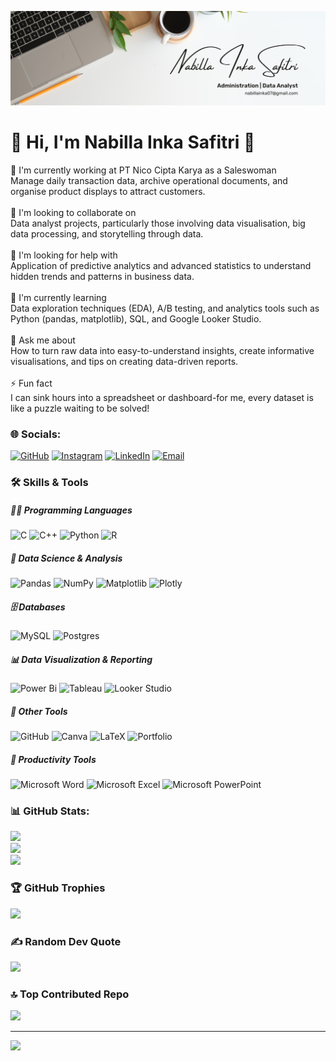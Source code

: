 ![Header](https://github.com/nabillainka/nabillainka/blob/main/img/White%20Minimalist%20Profile%20LinkedIn%20Banner.png)
# 💫 Hi, I'm Nabilla Inka Safitri 👋
🔭 I'm currently working at PT Nico Cipta Karya as a Saleswoman <br>Manage daily transaction data, archive operational documents, and organise product displays to attract customers.<br><br>👯 I'm looking to collaborate on<br>Data analyst projects, particularly those involving data visualisation, big data processing, and storytelling through data.<br><br>🤝 I'm looking for help with<br>Application of predictive analytics and advanced statistics to understand hidden trends and patterns in business data.<br><br>🌱 I'm currently learning<br>Data exploration techniques (EDA), A/B testing, and analytics tools such as Python (pandas, matplotlib), SQL, and Google Looker Studio.<br><br>💬 Ask me about<br>How to turn raw data into easy-to-understand insights, create informative visualisations, and tips on creating data-driven reports.<br><br>⚡ Fun fact<br>I can sink hours into a spreadsheet or dashboard-for me, every dataset is like a puzzle waiting to be solved!


### 🌐 Socials:
[![GitHub](https://img.shields.io/badge/GitHub-181717?style=for-the-badge&logo=github&logoColor=white)](https://github.com/nabillainka)
[![Instagram](https://img.shields.io/badge/Instagram-E4405F?style=for-the-badge&logo=instagram&logoColor=white)](https://instagram.com/nbl_inkka)
[![LinkedIn](https://img.shields.io/badge/LinkedIn-0077B5?style=for-the-badge&logo=linkedin&logoColor=white)](https://linkedin.com/in/nabilla-inka-safitri)
[![Email](https://img.shields.io/badge/Email-D14836?style=for-the-badge&logo=gmail&logoColor=white)](mailto:nabillainka07@gmail.com)


### 🛠️ Skills & Tools

##### 👨‍💻 Programming Languages
![C](https://img.shields.io/badge/c-%2300599C.svg?style=for-the-badge&logo=c&logoColor=white)
![C++](https://img.shields.io/badge/c++-%2300599C.svg?style=for-the-badge&logo=c%2B%2B&logoColor=white)
![Python](https://img.shields.io/badge/python-3670A0?style=for-the-badge&logo=python&logoColor=ffdd54)
![R](https://img.shields.io/badge/r-%23276DC3.svg?style=for-the-badge&logo=r&logoColor=white)

##### 🧠 Data Science & Analysis
![Pandas](https://img.shields.io/badge/pandas-%23150458.svg?style=for-the-badge&logo=pandas&logoColor=white)
![NumPy](https://img.shields.io/badge/numpy-%23013243.svg?style=for-the-badge&logo=numpy&logoColor=white)
![Matplotlib](https://img.shields.io/badge/Matplotlib-%23ffffff.svg?style=for-the-badge&logo=Matplotlib&logoColor=black)
![Plotly](https://img.shields.io/badge/Plotly-%233F4F75.svg?style=for-the-badge&logo=plotly&logoColor=white)

##### 🗄️ Databases
![MySQL](https://img.shields.io/badge/mysql-4479A1.svg?style=for-the-badge&logo=mysql&logoColor=white)
![Postgres](https://img.shields.io/badge/postgres-%23316192.svg?style=for-the-badge&logo=postgresql&logoColor=white)

##### 📊 Data Visualization & Reporting
![Power Bi](https://img.shields.io/badge/power_bi-F2C811?style=for-the-badge&logo=powerbi&logoColor=black)
![Tableau](https://img.shields.io/badge/Tableau-E97627?style=for-the-badge&logo=Tableau&logoColor=white)
![Looker Studio](https://img.shields.io/badge/Looker_Studio-4285F4?style=for-the-badge&logo=googleanalytics&logoColor=white)

##### 🧰 Other Tools
![GitHub](https://img.shields.io/badge/github-%23121011.svg?style=for-the-badge&logo=github&logoColor=white)
![Canva](https://img.shields.io/badge/Canva-%2300C4CC.svg?style=for-the-badge&logo=Canva&logoColor=white)
![LaTeX](https://img.shields.io/badge/latex-%23008080.svg?style=for-the-badge&logo=latex&logoColor=white)
![Portfolio](https://img.shields.io/badge/Portfolio-%23000000.svg?style=for-the-badge&logo=firefox&logoColor=%23FF7139)

##### 🧾 Productivity Tools
![Microsoft Word](https://img.shields.io/badge/Word-2B579A?style=for-the-badge&logo=microsoftword&logoColor=white)
![Microsoft Excel](https://img.shields.io/badge/Excel-217346?style=for-the-badge&logo=microsoftexcel&logoColor=white)
![Microsoft PowerPoint](https://img.shields.io/badge/PowerPoint-B7472A?style=for-the-badge&logo=microsoftpowerpoint&logoColor=white)


### 📊 GitHub Stats:
![](https://github-readme-stats.vercel.app/api?username=nabillainka&theme=catppuccin_latte&hide_border=false&include_all_commits=true&count_private=true)<br/>
![](https://nirzak-streak-stats.vercel.app/?user=nabillainka&theme=catppuccin_latte&hide_border=false)<br/>
![](https://github-readme-stats.vercel.app/api/top-langs/?username=nabillainka&theme=catppuccin_latte&hide_border=false&include_all_commits=true&count_private=true&layout=compact)

### 🏆 GitHub Trophies
![](https://github-profile-trophy.vercel.app/?username=nabillainka&theme=catppuccin_latte&no-frame=false&no-bg=false&margin-w=4)

### ✍️ Random Dev Quote
![](https://quotes-github-readme.vercel.app/api?type=horizontal&theme=light)

### 🔝 Top Contributed Repo
![](https://github-contributor-stats.vercel.app/api?username=nabillainka&limit=5&theme=catppuccin_latte&combine_all_yearly_contributions=true)

---
[![](https://visitcount.itsvg.in/api?id=nabillainka&icon=0&color=1)](https://visitcount.itsvg.in)

<!-- Proudly created with GPRM ( https://gprm.itsvg.in ) -->
